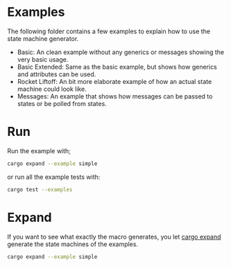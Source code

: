 # Examples
The following folder contains a few examples to explain how to use the state machine generator. 

- Basic: An clean example without any generics or messages showing the very basic usage.
- Basic Extended: Same as the basic example, but shows how generics and attributes can be used.
- Rocket Liftoff: An bit more elaborate example of how an actual state machine could look like.
- Messages: An example that shows how messages can be passed to states or be polled from states.

# Run
Run the example with;
```bash
cargo expand --example simple
```
or run all the example tests with:
```bash
cargo test --examples
```

# Expand
If you want to see what exactly the macro generates, you let [cargo expand](https://github.com/dtolnay/cargo-expand) generate the state machines of the examples.
```bash
cargo expand --example simple
```
